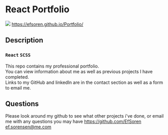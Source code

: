 # React Portfolio
![](SS/c20SS.jpg)
https://efsoren.github.io/Portfolio/

## Description

### `React`  `SCSS`

This repo contains my professional portfolio. </br>
You can view information about me as well as previous projects I have completed. </br>
Links to my GitHub and linkedIn are in the contact section as well as a form to email me.

## Questions

Please look around my github to see what other projects i've done, or email me with any questions you may have
https://github.com/EfSoren
ef.sorensen@me.com
